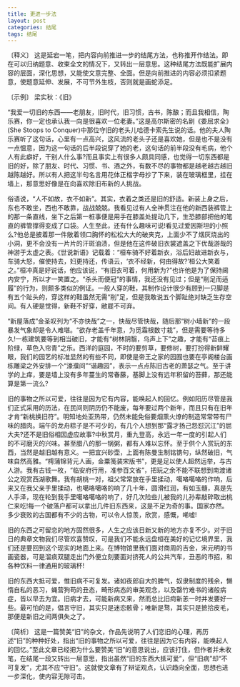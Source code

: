 ```yaml
---
title: 更进一步法
layout: post
categories: 结尾
tags: 结尾
---
```


〔释义〕 这是延宕一笔，把内容向前推进一步的结尾方法，也称推开作结法。即在可以归纳题意、收束全文的情况下，又转出一层意思。这种结尾方法既能扩展内容的层面，深化思想，又能使文意完整、全面。但是向前推进的内容必须扣紧题意，使题意延伸、发展，不可节外生枝，否则就是画蛇添足。

〔示例〕 梁实秋：《旧》

“我爱一切旧的东西——老朋友，旧时代，旧习惯，古书，陈酿；而且我相信，陶乐赛，你一定也承认我一向是很喜欢一位老妻。”这是高尔斯密的名剧《委屈求全》(She Stoops to Conquer)中那位守旧的老头儿哈德卡索先生说的话。他的夫人陶乐赛听了这句话，心里有一点高兴，这风流的老头子还是喜欢她，但是也不是没有一点愠意，因为这一句话的后半段说穿了她的老，这句话的前半段没有毛病，他个人有此癖好，干别人什么事?而且事实上有很多人颇具同感，也觉得一切东西都是旧的好，除了朋友、时代、习惯、书、酒之外，有数不尽的事物都是越老越古越旧越陈越好。所以有人把这半句名言用花体正楷字母抄了下来，装在玻璃框里，挂在墙上，那意思好像是在向喜欢除旧布新的人挑战。

俗语说，“人不如故，衣不如新”。其实，衣着之类还是旧的舒适。新装上身之后，东也不敢坐，西也不敢靠，战战兢兢。我看见过有人全神贯注在他的新西装裤管上的那一条直线，坐下之后第一桩事便是用手在膝盖处提动几下，生恐膝部把他的笔直的裤管撑得变成了口袋。人生至此，还有什么趣味可说!看见过爱因斯坦的小照么?他总是披着那一件敞着领口胸怀的松松大大的破夹克，上面少不了烟灰烧出的小洞，更不会没有一片片的汗斑油渍，但是他在这件破旧衣裳遮盖之下优哉游哉的神游于太虚之表。《世说新语》记载着：“桓车骑不好着新衣，浴后妇故进新衣与，车骑大怒，催使持去，妇更持还，传语云，‘衣不经新，何由得故?’桓公大笑着之。”桓冲真是好说话，他应该说，“有旧衣可着，何用新为?”也许他是为了保持阃内安宁，所以才一笑置之。“杀头而便冠”的事情，我还没有见过；但是“削足而适履”的行为，则颇多类似的例证。一般人穿的鞋，其制作设计很少有顾到一只脚是有五个趾头的，穿这样的鞋虽然无需“削”足，但是我敢说五个脚趾绝对缺乏生存空间。有人硬是觉得，新鞋不好穿，敝屣不可弃。

“新屋落成”金圣叹列为“不亦快哉”之一，快哉尽管快哉，随后那“树小墙新”的一段暴发气象却是令人难堪。“欲存老盖千年意，为觅霜根数寸栽”，但是需要等待多久!一栋建筑要等到相当破旧，才能有“树林阴翳，乌声上下”之趣，才能有“苔痕上阶绿，草色入帘青”之乐。西洋的庭园，不时的要剪草，要修树，要打扮得新鲜耀眼，我们的园艺的标准显然的有些不同，即使是帝王之家的园囿也要在亭阁楼台画栋雕梁之外安排一个“濠濮间”“谐趣园”，表示一点点陈旧古老的萧瑟之气。至于讲学的上痒，要是墙上没有多年蔓生的常春藤，基脚上没有远年积留的苔藓，那还能算是第一流么?

旧的事物之所以可爱，往往是因为它有内容，能唤起人的回忆。例如阳历尽管是我们正式采用的历法，在民间则阴历仍不能废，每年要过两个新年，而且只有在旧年才肯“新桃换旧符”。明知地处亚热带，仍然未能免俗要烟熏火燎的制造常常带有尸味的腊肉。端午的龙舟粽子是不可少的，有几个人想到那“露才扬己怨怼沉江”的屈大夫?还不是旧俗相因虚应故事?中秋赏月，重九登高，永远一年一度的引起人们的不可磨灭的兴味。甚至腊八的那一锅粥，都有人难以忘怀。至于供个人赏玩的东西，当然是越旧越有意义。一把宜兴砂壶，上面有陈曼生制铭镌句，纵然破旧，气味自然高雅。“樗蒲锦背元人画，金粟笺装宋版书”，更是足以使人超然远举，与古人游。我有古钱一枚，“临安府行用，准参百文省”，把玩之余不能不联想到南渡诸公之观赏西湖歌舞。我有胡桃一对，祖父常常放在手里揉动，噶咯噶咯的作响，后来又在我父亲手里揉动，也噶咯噶咯的响了几十年，圆滑红润，有如玉髓，真是先人手泽，现在轮到我手里噶咯噶咯的响了，好几次险些儿被我的儿孙辈敲碎取出桃仁来吃!每一个破落户都可以拿出几件旧东西来，这是不足为奇的事。国家亦然。多少衰败的古国都有不少的古物，可以令人惊羡，欣赏，感慨，唏嘘!

旧的东西之可留恋的地方固然很多，人生之应该日新又新的地方亦复不少。对于旧日的典章文物我们尽管欢喜赞叹，可是我们不能永远盘桓在美好的记忆境界里，我们还是要回到这个现实的地面上来。在博物馆里我们面对商周的吉金，宋元明的书画瓷器，可是溜痰双腿走出门外便立刻要面对挤死人的公共汽车，丑恶的市招，和各种饮料一律通用的玻璃杯!

旧的东西大抵可爱，惟旧病不可复发。诸如夜郎自大的脾气，奴隶制度的残余，懒惰自私的恶习，蝇营狗苟的丑态，畸形病态的审美观念，以及罄竹难书的诸般病症，皆以早去为宜。旧病才去，可能新病又来，然而总比旧疴新恙一时并发要好一些。最可怕的是，倡言守旧，其实只是迷恋骸骨；唯新是骛，其实只是摭拾皮毛，那便是新旧之间两俱失之了。

〔简析〕 这是一篇赞美“旧”的杂文，作品先说明了人们恋旧的心理，再历述“旧”的种种好处，指出“旧的事物之所以可爱，往往是因为它有内容，能唤起人的回忆。”至此文章已经把为什么要赞美“旧”的意思说出，应该打住，但作者并未收笔，在结尾一段又转出一层意思，指出虽然“旧的东西大抵可爱”，但“旧病”却“不可复发”，尤其不应“守旧”。这就使文章有了辩证观点，认识趋向全面，思想也进一步深化，使内容无隙可击。 